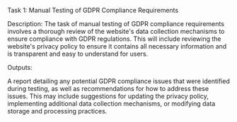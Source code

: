 Task 1: Manual Testing of GDPR Compliance Requirements

Description: 
The task of manual testing of GDPR compliance requirements involves a thorough review of the website's data collection 
mechanisms to ensure compliance with GDPR regulations. This will include reviewing the website's privacy policy to 
ensure it contains all necessary information and is transparent and easy to understand for users.


Outputs:

A report detailing any potential GDPR compliance issues that were identified during testing, as well as recommendations 
for how to address these issues. This may include suggestions for updating the privacy policy, implementing additional 
data collection mechanisms, or modifying data storage and processing practices.